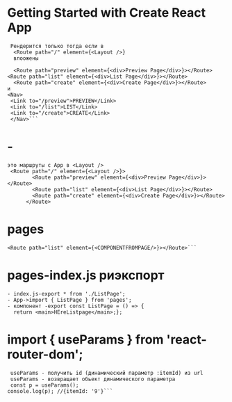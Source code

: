 # Getting Started with Create React App

````
 Рендерится только тогда если в
  <Route path="/" element={<Layout />}
  влоожены

  <Route path="preview" element={<div>Preview Page</div>}></Route> <Route path="list" element={<div>List Page</div>}></Route>
  <Route path="create" element={<div>Create Page</div>}></Route>
и
<Nav>
 <Link to="/preview">PREVIEW</Link>
 <Link to="/list">LIST</Link>
 <Link to="/create">CREATE</Link>
 </Nav>```
````

# <Outlet /> -

```
это маршруты с App в <Layout />
 <Route path="/" element={<Layout />}>
        <Route path="preview" element={<div>Preview Page</div>}></Route>
        <Route path="list" element={<div>List Page</div>}></Route>
        <Route path="create" element={<div>Create Page</div>}></Route>
      </Route>
```

# pages

````компоненты для
<Route path="list" element={<COMPONENTFROMPAGE/>}></Route>```
````

# pages-index.js риэкспорт

```
- index.js-export * from './ListPage';
- App->import { ListPage } from 'pages';
- компонент -export const ListPage = () => {
  return <main>HEreListpage</main>;};

```

# import { useParams } from 'react-router-dom';

````
 useParams - получить id (динамический параметр :itemId) из url
 useParams - возвращает обьект динамического параметра
 const p = useParams();
console.log(p); //{itemId: '9'}```
````
